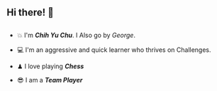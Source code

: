 # <h2>Hi there! 👋<H2>

* 💥 I'm <em><b>Chih Yu Chu</em></b>. I Also go by <em>George</em>. 

* 💻 I'm an aggressive and quick learner who thrives on Challenges.

* ♟ I love playing <strong><i>Chess</i></strong>

* 😎 I am a <strong><i>Team Player</i></strong>


